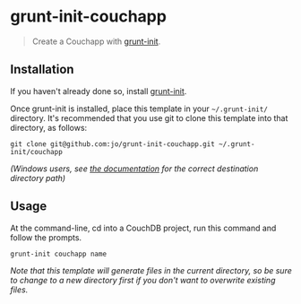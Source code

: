 # grunt-init-couchapp

> Create a Couchapp with [grunt-init][].

[grunt-init]: http://gruntjs.com/project-scaffolding

## Installation
If you haven't already done so, install [grunt-init][].

Once grunt-init is installed, place this template in your `~/.grunt-init/` directory. It's recommended that you use git to clone this template into that directory, as follows:

```
git clone git@github.com:jo/grunt-init-couchapp.git ~/.grunt-init/couchapp
```

_(Windows users, see [the documentation][grunt-init] for the correct destination directory path)_

## Usage

At the command-line, cd into a CouchDB project, run this command and follow the prompts.

```
grunt-init couchapp name
```

_Note that this template will generate files in the current directory, so be sure to change to a new directory first if you don't want to overwrite existing files._
